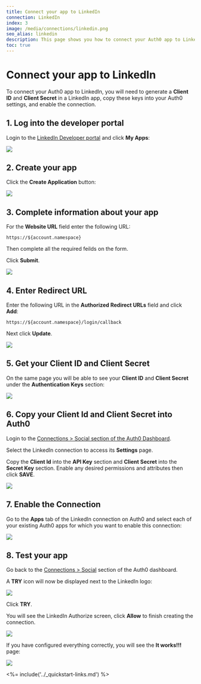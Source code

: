 ```yaml
---
title: Connect your app to LinkedIn
connection: LinkedIn
index: 3
image: /media/connections/linkedin.png
seo_alias: linkedin
description: This page shows you how to connect your Auth0 app to LinkedIn. You will need to generate keys, copy these into your Auth0 settings, and enable the connection.
toc: true
---
```


# Connect your app to LinkedIn

To connect your Auth0 app to LinkedIn, you will need to generate a **Client ID** and **Client Secret** in a LinkedIn app, copy these keys into your Auth0 settings, and enable the connection.

## 1. Log into the developer portal

Login to the [LinkedIn Developer portal](http://developer.linkedin.com/) and click **My Apps**:

![](/media/articles/connections/social/linkedin/linkedin-devportal-1.png)

## 2. Create your app

Click the **Create Application** button:

![](/media/articles/connections/social/linkedin/linkedin-devportal-2.png)

## 3. Complete information about your app

For the **Website URL** field enter the following URL:

`https://${account.namespace}`

Then complete all the required feilds on the form. 

Click **Submit**.

![](/media/articles/connections/social/linkedin/linkedin-devportal-3.png)

## 4. Enter Redirect URL

Enter the following URL in the **Authorized Redirect URLs** field and click **Add**:

`https://${account.namespace}/login/callback`

Next click **Update**.

![](/media/articles/connections/social/linkedin/linkedin-devportal-4.png)

## 5. Get your **Client ID** and **Client Secret**

On the same page you will be able to see your **Client ID** and **Client Secret** under the **Authentication Keys** section:

![](/media/articles/connections/social/linkedin/linkedin-devportal-5.png)

## 6. Copy your **Client Id** and **Client Secret** into Auth0

Login to the [Connections > Social section of the Auth0 Dashboard](${manage_url}/#/connections/social).

Select the LinkedIn connection to access its **Settings** page.

Copy the **Client Id** into the **API Key** section and **Client Secret** into the **Secret Key** section. Enable any desired permissions and attributes then click **SAVE**.

![](/media/articles/connections/social/linkedin/linkedin-devportal-6.png)

## 7. Enable the Connection

Go to the **Apps** tab of the LinkedIn connection on Auth0 and select each of your existing Auth0 apps for which you want to enable this connection:

![](/media/articles/connections/social/linkedin/linkedin-devportal-7.png)

## 8. Test your app

Go back to the [Connections > Social](${manage_url}/#/connections/social) section of the Auth0 dashboard.

A **TRY** icon will now be displayed next to the LinkedIn logo:

![](/media/articles/connections/social/linkedin/linkedin-devportal-8.png)

Click **TRY**.

You will see the LinkedIn Authorize screen, click **Allow** to finish creating the connection.

![](/media/articles/connections/social/linkedin/linkedin-devportal-8a.png)

If you have configured everything correctly, you will see the **It works!!!** page:

![](/media/articles/connections/social/linkedin/linkedin-devportal-8b.png)

<%= include('../_quickstart-links.md') %>


